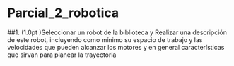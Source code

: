 # Parcial_2_robotica

##1. (1.0pt )Seleccionar un  robot  de la biblioteca y Realizar una descripción de este robot, incluyendo como mínimo su espacio de trabajo y las velocidades que pueden alcanzar los motores y en general características que sirvan para planear la trayectoria

